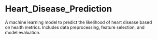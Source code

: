 # Heart_Disease_Prediction
A machine learning model to predict the likelihood of heart disease based on health metrics. Includes data preprocessing, feature selection, and model evaluation.
